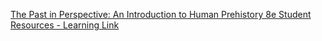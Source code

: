 [The Past in Perspective: An Introduction to Human Prehistory 8e Student Resources - Learning Link](https://learninglink.oup.com/access/feder-pip-8e-student-resources#tag_chapter-01)
